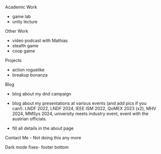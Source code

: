 Academic Work
- game lab
- unity lecture


Other Work
- video podcast with Mathias
- stealth game
- coop game

Projects
- action roguelike
- breakup bonanza

Blog
- blog about my dnd campaign
- blog about my presentations at various events (and add pics if you can!). LNDF 2022, LNDF 2024, IEEE ISM 2022, QoMEX 2023 (x2), MHV 2024, MMSys 2024, university meets industry event, event with the austrian officials. 


- fill all details in the about page

Contact Me - Not doing this any more

Dark mode fixes-
footer bottom